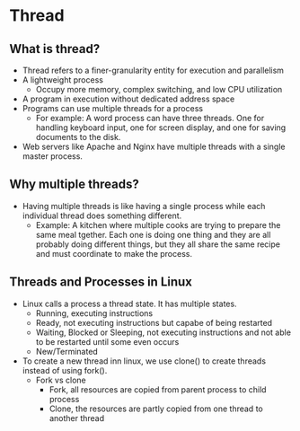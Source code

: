 # Thread

## What is thread?
- Thread refers to a finer-granularity entity for execution and parallelism
- A lightweight process
    - Occupy more memory, complex switching, and low CPU utilization
- A program in execution without dedicated address space
- Programs can use multiple threads for a process
    - For example: A word process can have three threads. One for handling keyboard input, one for screen display, and one for saving documents to the disk.
- Web servers like Apache and Nginx have multiple threads with a single master process.

## Why multiple threads?
- Having multiple threads is like having a single process while each individual thread does something different.
    - Example: A kitchen where multiple cooks are trying to prepare the same meal tgether. Each one is doing one thing and they are all probably doing different things, but they all share the same recipe and must coordinate to make the process.

## Threads and Processes in Linux
- Linux calls a process a thread state. It has multiple states.
    - Running, executing instructions
    - Ready, not executing instructions but capabe of being restarted
    - Waiting, Blocked or Sleeping, not executing instructions and not able to be restarted until some even occurs
    - New/Terminated
- To create a new thread inn linux, we use clone() to create threads instead of using fork(). 
    - Fork vs clone
        - Fork, all resources are copied from parent process to child process
        - Clone, the resources are partly copied from one thread to another thread


